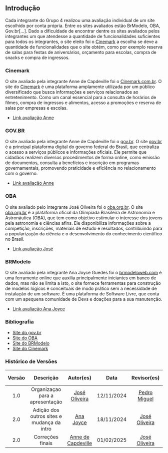 ## Introdução

Cada integrante do Grupo 4 realizou uma avaliação individual de um site escolhido por conta própria. Entre os sites avaliados estão BrModelo, OBA, Gov.br[...]. Dado a dificuldade de encontrar dentre os sites avaliados pelos integrantes um que atendesse a quantidade de funcionalidades suficientes para todos os integrantes, o site eleito foi o <a href="https://cinemark.com.br/">Cinemark</a> a escolha se deve a quantidade de funcionalidades que o site obtém, como por exemplo reserva de salas para festas de aniversários, orçamento para escolas, compra de snacks e compra de ingressos.

### Cinemark

O site avaliado pela integrante Anne de Capdeville foi o <a href="https://cinemark.com.br/">Cinemark.com.br</a>. O site do <a href="https://cinemark.com.br/">Cinemark</a> é uma plataforma amplamente utilizada por um público diversificado que busca informações e serviços relacionados ao entretenimento. Como um canal essencial para a consulta de horários de filmes, compra de ingressos e alimentos, acesso a promoções e reserva de salas por empresas e escolas.

- [Link avaliação Anne](https://docs.google.com/document/d/1nIOR5U-18Htpbg_gIvjqgVqiEj8-XB-DoZ8gjcDXV-w/edit?tab=t.0)

### GOV.BR

O site avaliado pela integrante Anne de Capdeville foi o <a href="https://www.gov.br/pt-br">gov.br</a>. O site <a href="https://www.gov.br/pt-br">gov.br</a> é a principal plataforma digital do governo federal do Brasil, que centraliza o acesso a serviços públicos e informações oficiais. Ele permite que cidadãos realizem diversos procedimentos de forma online, como emissão de documentos, consulta a benefícios e inscrição em programas governamentais, promovendo praticidade e eficiência no relacionamento com o governo.

- [Link avaliação Anne](https://docs.google.com/document/d/13TYazFJBUjsGtEKTgrHQ9CjlT2wHm-dgORtEx2pYONg/edit?tab=t.0)

### OBA

O site avaliado pelo integrante José Oliveira foi o <a href="https://www.oba.org.br/">oba.org.br</a>. O site <a href="https://www.oba.org.br/">oba.org.br</a> é a plataforma oficial da Olimpíada Brasileira de Astronomia e Astronáutica (OBA), que tem como objetivo estimular o interesse dos jovens pela astronomia e ciências afins. Ele disponibiliza informações sobre a competição, inscrições, materiais de estudo e resultados, contribuindo para a popularização da ciência e o desenvolvimento do conhecimento científico no Brasil.

- [Link avaliação José](https://docs.google.com/document/d/1Qr6aKGNXckI1gZOL08lBrYiuB5KQ3w3I8HheDWSizOk/edit?usp=sharing)

### BRModelo

O site avaliado pela integrante Ana Joyce Guedes foi o <a href="https://www.brmodeloweb.com/lang/pt-br/index.html">brmodeloweb.com</a> é uma ferramente online que auxilia principalmente iniciantes em banco de dados, mas não se limita a isto, o site fornece ferramentas para construção de modelos lógicos e conceituais de modo prático sem a necessidade de instalação de um software. É uma plataforma de Software Livre, que conta com um apequena comunidade de Devs e doações para a sua manutenção.

- [Link avaliação Ana Joyce](https://drive.google.com/file/d/1i5NyOKasckuRvVDB760HsmLS5cOOqS0Z/view?usp=sharing)

### Bibliografia

- [Site do gov.br](https://www.gov.br/pt-br)
- [Site do OBA](https://www.oba.org.br/)
- [Site do BRModelo](ttps://www.brmodeloweb.com/lang/pt-br/index.html)
- [Site do Cinemark](https://cinemark.com.br/)

### Histórico de Versões

| Versão |                 Descrição                  |                     Autor(es)                      |    Data    |                  Revisor(es)                  | Data de revisão |
| :----: | :----------------------------------------: | :------------------------------------------------: | :--------: | :-------------------------------------------: | :-------------: |
|  1.0   |      Organizaçao para a apresentação       |    [José Oliveira](https://github.com/Jose1277)    | 12/11/2024 | [Pedro Miguel](https://github.com/pedromadbr) |   12/11/2024    |
|  2.0   | Adição dos outros sites e mudança da intro |   [Ana Joyce](https://github.com/anajoyceamorim)   | 18/11/2024 | [José Oliveira](https://github.com/Jose1277)  |   18/11/2024    |
|  2.0   |              Correções finais              | [Anne de Capdeville](https://github.com/nanecapde) | 01/02/2025 | [José Oliveira](https://github.com/Jose1277)  |   01/02/2025    |
